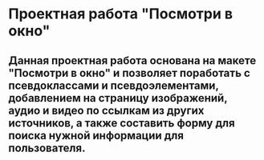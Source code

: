 # Проектная работа "Посмотри в окно"
## Данная проектная работа основана на макете "Посмотри в окно" и позволяет поработать с псевдоклассами и псевдоэлементами, добавлением на страницу изображений, аудио и видео по ссылкам из других источников, а также составить форму для поиска нужной информации для пользователя. 
